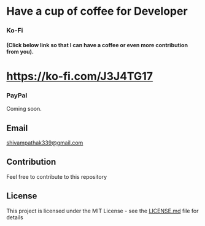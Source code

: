 # Have a cup of coffee for Developer
### Ko-Fi
#### (Click below link so that I can have a coffee or even more contribution from you).
# https://ko-fi.com/J3J4TG17

<script type='text/javascript' src='https://ko-fi.com/widgets/widget_2.js'></script><script type='text/javascript'>kofiwidget2.init('Support Me on Ko-fi', '#46b798', 'J3J4TG17');kofiwidget2.draw();</script> 

### PayPal
Coming soon.

## Email
shivampathak339@gmail.com

## Contribution
Feel free to contribute to this repository


## License

This project is licensed under the MIT License - see the [LICENSE.md](LICENSE.md) file for details
